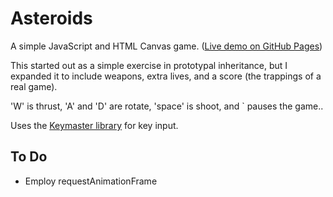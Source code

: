# Asteroids

A simple JavaScript and HTML Canvas game. ([Live demo on GitHub Pages](http://toomanybees.github.io/asteroids/))

This started out as a simple exercise in prototypal inheritance, but I expanded it to include weapons, extra lives, and a score (the trappings of a real game).

'W' is thrust, 'A' and 'D' are rotate, 'space' is shoot, and ` pauses the game..

Uses the [Keymaster library](https://github.com/madrobby/keymaster) for key input.

## To Do

* Employ requestAnimationFrame

